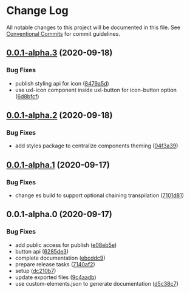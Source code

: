 # Change Log

All notable changes to this project will be documented in this file.
See [Conventional Commits](https://conventionalcommits.org) for commit guidelines.

## [0.0.1-alpha.3](https://github.com/uxland/components/compare/@uxland/ui-button@0.0.1-alpha.2...@uxland/ui-button@0.0.1-alpha.3) (2020-09-18)


### Bug Fixes

* publish styling api for icon ([8479a5d](https://github.com/uxland/components/commit/8479a5d49277f5f753b789e4dc9b28f193534dcb))
* use uxl-icon component inside uxl-button for icon-button option ([6d8bfcf](https://github.com/uxland/components/commit/6d8bfcfe2e0dc83ef243bba4d5d3f44b75604209))





## [0.0.1-alpha.2](https://github.com/uxland/components/compare/@uxland/ui-button@0.0.1-alpha.1...@uxland/ui-button@0.0.1-alpha.2) (2020-09-18)


### Bug Fixes

* add styles package to centralize components theming ([04f3a39](https://github.com/uxland/components/commit/04f3a3937799a7c108878fb8a7ba8141fa0ec34a))





## [0.0.1-alpha.1](https://github.com/uxland/components/compare/@uxland/ui-button@0.0.1-alpha.0...@uxland/ui-button@0.0.1-alpha.1) (2020-09-17)


### Bug Fixes

* change es build to support optional chaining transpilation ([7101d81](https://github.com/uxland/components/commit/7101d81ea10cae154cc0f8fa1a094967579eac80))





## 0.0.1-alpha.0 (2020-09-17)


### Bug Fixes

* add public access for publish ([e08eb5e](https://github.com/uxland/components/commit/e08eb5e0a49c0d17e883e631f4b8a0439c304639))
* button api ([6285de3](https://github.com/uxland/components/commit/6285de360603c57c98105dfe24d053580697b9d1))
* complete documentation ([ebcddc9](https://github.com/uxland/components/commit/ebcddc95fed0f885d0603b65de8b1179e32288e7))
* prepare release tasks ([7140af2](https://github.com/uxland/components/commit/7140af231728685b5d2dceee1405da5916b693db))
* setup ([dc210b7](https://github.com/uxland/components/commit/dc210b78a407e368d87435cf3e26f53a65ae4c61))
* update exported files ([9c4aadb](https://github.com/uxland/components/commit/9c4aadb0690212db8ae3d3aef65a94f9d50241de))
* use custom-elements.json to generate documentation ([d5c38c7](https://github.com/uxland/components/commit/d5c38c72a93553abbef8d7a2d85aff20ae66bc16))

